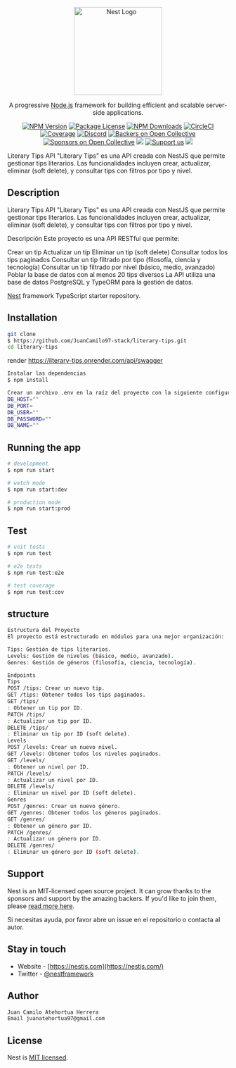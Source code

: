 <p align="center">
  <a href="http://nestjs.com/" target="blank"><img src="https://nestjs.com/img/logo-small.svg" width="200" alt="Nest Logo" /></a>
</p>

[circleci-image]: https://img.shields.io/circleci/build/github/nestjs/nest/master?token=abc123def456
[circleci-url]: https://circleci.com/gh/nestjs/nest

  <p align="center">A progressive <a href="http://nodejs.org" target="_blank">Node.js</a> framework for building efficient and scalable server-side applications.</p>
    <p align="center">
<a href="https://www.npmjs.com/~nestjscore" target="_blank"><img src="https://img.shields.io/npm/v/@nestjs/core.svg" alt="NPM Version" /></a>
<a href="https://www.npmjs.com/~nestjscore" target="_blank"><img src="https://img.shields.io/npm/l/@nestjs/core.svg" alt="Package License" /></a>
<a href="https://www.npmjs.com/~nestjscore" target="_blank"><img src="https://img.shields.io/npm/dm/@nestjs/common.svg" alt="NPM Downloads" /></a>
<a href="https://circleci.com/gh/nestjs/nest" target="_blank"><img src="https://img.shields.io/circleci/build/github/nestjs/nest/master" alt="CircleCI" /></a>
<a href="https://coveralls.io/github/nestjs/nest?branch=master" target="_blank"><img src="https://coveralls.io/repos/github/nestjs/nest/badge.svg?branch=master#9" alt="Coverage" /></a>
<a href="https://discord.gg/G7Qnnhy" target="_blank"><img src="https://img.shields.io/badge/discord-online-brightgreen.svg" alt="Discord"/></a>
<a href="https://opencollective.com/nest#backer" target="_blank"><img src="https://opencollective.com/nest/backers/badge.svg" alt="Backers on Open Collective" /></a>
<a href="https://opencollective.com/nest#sponsor" target="_blank"><img src="https://opencollective.com/nest/sponsors/badge.svg" alt="Sponsors on Open Collective" /></a>
  <a href="https://paypal.me/kamilmysliwiec" target="_blank"><img src="https://img.shields.io/badge/Donate-PayPal-ff3f59.svg"/></a>
    <a href="https://opencollective.com/nest#sponsor"  target="_blank"><img src="https://img.shields.io/badge/Support%20us-Open%20Collective-41B883.svg" alt="Support us"></a>
  <a href="https://twitter.com/nestframework" target="_blank"><img src="https://img.shields.io/twitter/follow/nestframework.svg?style=social&label=Follow"></a>
</p>
  <!--[![Backers on Open Collective](https://opencollective.com/nest/backers/badge.svg)](https://opencollective.com/nest#backer)
  [![Sponsors on Open Collective](https://opencollective.com/nest/sponsors/badge.svg)](https://opencollective.com/nest#sponsor)-->


Literary Tips API
"Literary Tips" es una API creada con NestJS que permite gestionar tips literarios. Las funcionalidades incluyen crear, actualizar, eliminar (soft delete), y consultar tips con filtros por tipo y nivel.

## Description
Literary Tips API
"Literary Tips" es una API creada con NestJS que permite gestionar tips literarios. Las funcionalidades incluyen crear, actualizar, eliminar (soft delete), y consultar tips con filtros por tipo y nivel.

Descripción
Este proyecto es una API RESTful que permite:

Crear un tip
Actualizar un tip
Eliminar un tip (soft delete)
Consultar todos los tips paginados
Consultar un tip filtrado por tipo (filosofía, ciencia y tecnología)
Consultar un tip filtrado por nivel (básico, medio, avanzado)
Poblar la base de datos con al menos 20 tips diversos
La API utiliza una base de datos PostgreSQL y TypeORM para la gestión de datos.

[Nest](https://github.com/nestjs/nest) framework TypeScript starter repository.

## Installation


```bash
git clone 
$ https://github.com/JuanCamilo97-stack/literary-tips.git
cd literary-tips

```
render https://literary-tips.onrender.com/api/swagger


```bash
Instalar las dependencias
$ npm install
```
```bash
Crear un archivo .env en la raíz del proyecto con la siguiente configuración:
DB_HOST=""
DB_PORT=
DB_USER=""
DB_PASSWORD=""
DB_NAME=""
```


## Running the app

```bash
# development
$ npm run start

# watch mode
$ npm run start:dev

# production mode
$ npm run start:prod
```

## Test

```bash
# unit tests
$ npm run test

# e2e tests
$ npm run test:e2e

# test coverage
$ npm run test:cov
```

## structure

```bash
Estructura del Proyecto
El proyecto está estructurado en módulos para una mejor organización:

Tips: Gestión de tips literarios.
Levels: Gestión de niveles (básico, medio, avanzado).
Genres: Gestión de géneros (filosofía, ciencia, tecnología).

Endpoints
Tips
POST /tips: Crear un nuevo tip.
GET /tips: Obtener todos los tips paginados.
GET /tips/
: Obtener un tip por ID.
PATCH /tips/
: Actualizar un tip por ID.
DELETE /tips/
: Eliminar un tip por ID (soft delete).
Levels
POST /levels: Crear un nuevo nivel.
GET /levels: Obtener todos los niveles paginados.
GET /levels/
: Obtener un nivel por ID.
PATCH /levels/
: Actualizar un nivel por ID.
DELETE /levels/
: Eliminar un nivel por ID (soft delete).
Genres
POST /genres: Crear un nuevo género.
GET /genres: Obtener todos los géneros paginados.
GET /genres/
: Obtener un género por ID.
PATCH /genres/
: Actualizar un género por ID.
DELETE /genres/
: Eliminar un género por ID (soft delete).
```
## Support
Nest is an MIT-licensed open source project. It can grow thanks to the sponsors and support by the amazing backers. If you'd like to join them, please [read more here](https://docs.nestjs.com/support).

Si necesitas ayuda, por favor abre un issue en el repositorio o contacta al autor.

## Stay in touch

- Website - [https://nestjs.com](https://nestjs.com/)
- Twitter - [@nestframework](https://twitter.com/nestframework)


## Author
```bash
Juan Camilo Atehortua Herrera
Email juanatehortua97@gmail.com
```

## License

Nest is [MIT licensed](LICENSE).
